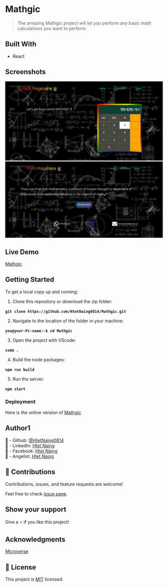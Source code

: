 # Mathgic

> The amazing Mathgic project will let you perform any basic
> math calculations you want to perform.

## Built With

- React

## Screenshots

![Mathgic Calculator](./src/assets/Mathgic.png)
![Mathgic Quote](./src/assets/quote.png)

## Live Demo

[Mathgic](https://mathgic.netlify.app/)

## Getting Started

To get a local copy up and running:

1. Clone this repository or download the zip folder:

**`git clone https://github.com/HtetNaing0814/Mathgic.git`**

2. Navigate to the location of the folder in your machine:

**`you@your-Pc-name:~$ cd Mathgic`**

3. Open the project with VScode:

**`code .`**

4. Build the node packages:

**`npm run build`**

5. Run the server:

**`npm start`**

### Deployment

Here is the online version of [Mathgic](https://mathgic.netlify.app/)

## Author1

👤 - Github: [@HtetNaing0814](https://github.com/HtetNaing0814/)<br>
👤 - LinkedIn: [Htet Naing](https://www.linkedin.com/in/htetnaing0814/)<br>
👤 - Facebook: [Htet Naing](https://www.facebook.com/rexsoul1819)<br>
👤 - Angelist: [Htet Naing](https://angel.co/u/htetnaing0814)<br>

## 🤝 Contributions

Contributions, issues, and feature requests are welcome!

Feel free to check [issue page](https://github.com/HtetNaing0814/Mathgic/issues).

## Show your support

Give a ⭐️ if you like this project!

## Acknowledgments

[Microverse](https://bit.ly/MicroverseTN)

## 📝 License

This project is [MIT](./MIT.md) licensed.

